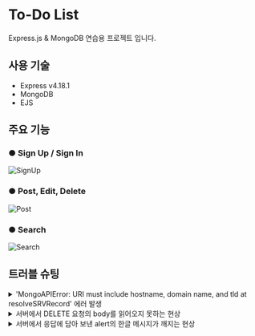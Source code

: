 # To-Do List
Express.js & MongoDB 연습용 프로젝트 입니다.

## 사용 기술
- Express v4.18.1
- MongoDB 
- EJS

## 주요 기능
### ● Sign Up / Sign In
![SignUp](https://user-images.githubusercontent.com/60064471/176761227-6b239bc0-133c-4699-9298-a02257604758.gif)

### ● Post, Edit, Delete
![Post](https://user-images.githubusercontent.com/60064471/176761813-1ac7f378-6775-4923-80e0-34d3bcd5dfca.gif)

### ● Search
![Search](https://user-images.githubusercontent.com/60064471/176761833-bed79bff-6b9e-4374-a41b-94ff6d73a5ab.gif)


## 트러블 슈팅
<details>
  <summary>'MongoAPIError: URI must include hostname, domain name, and tld
    at resolveSRVRecord' 에러 발생</summary>
  
  
  ### 😣 문제 상황
  https://github.com/donghun-K/to-do-list/blob/00c090c4c4d3d5bbd4d96d841cf51167af99d664/server.js#L23
  
  - MongoDB에 접속하는 과정에서 ```MongoAPIError: URI must include hostname, domain name, and tld
    at resolveSRVRecord``` 에러 발생.
  - 해당 에러는 ```process.env.DB_URL```부분에 들어가는 URI 값이 부정확할 때 발생하는 에러.
  - 혹시나 오타가 있었나 몇 번이나 다시 써봤지만 해결되지 않음.
  
  ### ✅ 해결
  - 그러다가 문득 MongoDB 계정을 만드는 과정에서 encodig 어쩌구 하는 메시지가 떴던 것이 기억 남.
  - 알고 보니 비밀번호에 특수문자가 들어가 있어서 생긴 문제. 비밀번호에 특수문자를 제거 해 해결.
  - 경고 메시지 같은 게 뜨면 꼭 잘 읽어보자...
  > https://stackoverflow.com/questions/55753484/mongoparseerror-uri-does-not-have-hostname-domain-name-and-tld/56705563
</details>

<details>
  <summary>서버에서 DELETE 요청의 body를 읽어오지 못하는 현상</summary>
  
  
  ### 😣 문제 상황
  https://github.com/donghun-K/to-do-list/blob/00c090c4c4d3d5bbd4d96d841cf51167af99d664/server.js#L102-L104
  - DELETE 요청을 받았는데 DB의 데이터가 제대로 삭제가 되지 않음.
  - ```console.log(req.body)```로 요청의 body를 읽어보니 ```{}```가 출력 되는 것을 확인.
  - 요청을 보내는 부분에서는 문제 될 부분이 없기에 요청을 받는 서버의 문제라고 판단.
  
  ### ✅ 해결
  https://github.com/donghun-K/to-do-list/blob/00c090c4c4d3d5bbd4d96d841cf51167af99d664/server.js#L8
  - body-parser에 Request Body를 json 형식으로 parsing 하게 해주는 라인을 추가해서 해결.
  - 해결 방법을 찾던 중 애초에 DELETE 요청에서 Request Body에 파라미터를 담아 보내는 방식이 정상적인 방법이 아님을 알게 됨. 추후 수정 필요. 
  > https://stackoverflow.com/questions/38294730/express-js-post-req-body-empty
</details>

<details>
  <summary>서버에서 응답에 담아 보낸 alert의 한글 메시지가 깨지는 현상 </summary>


  ### 😣 문제 상황
  https://github.com/donghun-K/to-do-list/blob/00c090c4c4d3d5bbd4d96d841cf51167af99d664/server.js#L129-L130
  - 서버의 응답에 클라이언트에게 alert을 띄우고 페이지를 이동하게하는 스크립트를 추가하는 코드 작성.
  - alert도 제대로 뜨고 페이지 이동도 문제 없었지만 alert의 메시지가 깨지는 현상 발생.

  ### ✅ 해결
  https://github.com/donghun-K/to-do-list/blob/00c090c4c4d3d5bbd4d96d841cf51167af99d664/server.js#L128-L130
  - 한글 깨짐은 어차피 인코딩 문제일 거라 판단, 응답을 utf-8로 보내주는 라인을 추가해 해결.
  > https://wowan.tistory.com/59
</details>
